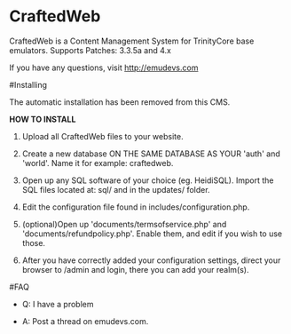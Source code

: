 # CraftedWeb

CraftedWeb is a Content Management System for TrinityCore base emulators.
Supports Patches: 3.3.5a and 4.x

If you have any questions, visit http://emudevs.com


#Installing

The automatic installation has been removed from this CMS.

**HOW TO INSTALL**

 1. Upload all CraftedWeb files to your website.
 
 2. Create a new database ON THE SAME DATABASE AS YOUR 'auth' and 'world'. Name it for example: craftedweb.
 
 3. Open up any SQL software of your choice (eg. HeidiSQL). Import the SQL files located at: sql/ and in the updates/ folder.

 4. Edit the configuration file found in includes/configuration.php.

 5. (optional)Open up 'documents/termsofservice.php' and 'documents/refundpolicy.php'. Enable them, and edit if you wish to use those.

 6. After you have correctly added your configuration settings, direct your browser to /admin and login, there you can add your realm(s).


#FAQ

* Q: I have a problem

* A: Post a thread on emudevs.com.